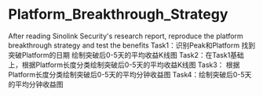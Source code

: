 # Platform_Breakthrough_Strategy
After reading Sinolink Security's research report, reproduce the platform breakthrough strategy and test the benefits
Task1：识别Peak和Platform 找到突破Platform的日期 绘制突破后0-5天的平均收益K线图
Task2：在Task1基础上，根据Platform长度分类绘制突破后0-5天的平均收益K线图
Task3： 根据Platform长度分类绘制突破后0-5天的平均分钟收益图
Task4：绘制突破后0-5天的平均分钟收益图
